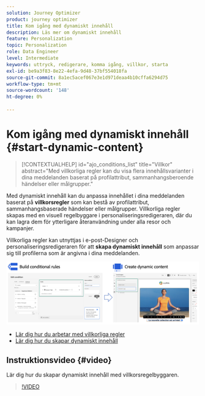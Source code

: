 ```yaml
---
solution: Journey Optimizer
product: journey optimizer
title: Kom igång med dynamiskt innehåll
description: Läs mer om dynamiskt innehåll
feature: Personalization
topic: Personalization
role: Data Engineer
level: Intermediate
keywords: uttryck, redigerare, komma igång, villkor, starta
exl-id: be9a3f83-8e22-4efa-9d48-37bf554018fa
source-git-commit: 8a1ec5acef067e3e1d971deaa4b10cffa6294d75
workflow-type: tm+mt
source-wordcount: '148'
ht-degree: 0%

---
```


# Kom igång med dynamiskt innehåll {#start-dynamic-content}

>[!CONTEXTUALHELP]
>id="ajo_conditions_list"
>title="Villkor"
>abstract="Med villkorliga regler kan du visa flera innehållsvarianter i dina meddelanden baserat på profilattribut, sammanhangsberoende händelser eller målgrupper."

Med dynamiskt innehåll kan du anpassa innehållet i dina meddelanden baserat på **villkorsregler** som kan bestå av profilattribut, sammanhangsbaserade händelser eller målgrupper. Villkorliga regler skapas med en visuell regelbyggare i personaliseringsredigeraren, där du kan lagra dem för ytterligare återanvändning under alla resor och kampanjer.

Villkorliga regler kan utnyttjas i e-post-Designer och personaliseringsredigeraren för att **skapa dynamiskt innehåll** som anpassar sig till profilerna som är angivna i dina meddelanden.

![](assets/conditions-overview.png)

* [Lär dig hur du arbetar med villkorliga regler](create-conditions.md)
* [Lär dig hur du skapar dynamiskt innehåll](dynamic-content.md)

## Instruktionsvideo {#video}

Lär dig hur du skapar dynamiskt innehåll med villkorsregelbyggaren.

>[!VIDEO](https://video.tv.adobe.com/v/3409815?quality=12)
